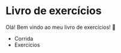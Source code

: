 # Livro de exercícios

Olá! Bem vindo ao meu livro de exercícios! :running:

- Corrida
- Exercícios

